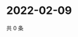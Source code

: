# 2022-02-09

共 0 条

<!-- BEGIN WEIBO -->
<!-- 最后更新时间 Wed Feb 09 2022 08:36:07 GMT+0800 (China Standard Time) -->

<!-- END WEIBO -->
